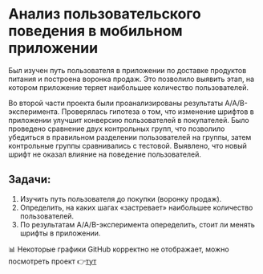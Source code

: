 # Анализ пользовательского поведения в мобильном приложении

Был изучен путь пользователя в приложении по доставке продуктов питания и построена воронка продаж. Это позволило выявить этап, на котором приложение теряет наибольшее количество пользователей.

Во второй части проекта были проанализированы результаты A/A/B-эксперимента. Проверялась гипотеза о том, что изменение шрифтов в приложении улучшит конверсию пользователей в покупателей. Было проведено сравнение двух контрольных групп, что позволило убедиться в правильном разделении пользователей на группы, затем контрольные группы сравнивались с тестовой. Выявлено, что новый шрифт не оказал влияние на поведение пользователей.

## Задачи:

1. Изучить путь пользователя до покупки (воронку продаж).
2. Определить, на каких шагах «застревает» наибольшее количество пользователей.
3. По результатам A/A/B-эксперимента опеределить, стоит ли менять шрифты в приложении.

:bar_chart: Некоторые графики GitHub корректно не отображает, можно посмотреть проект :point_right:[тут](https://nbviewer.org/github/EvgeniyaIvanisova/DA_projects/blob/main/2nd%20module%20projects/3%20analysis%20of%20user%20behavior%20in%20mobile%20app%20%28final%20project%202nd%20module%29/funnel%20analysis%20and%20ab-testing%20results%20analysis.ipynb)  
